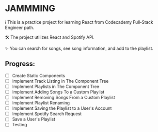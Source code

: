 # JAMMMING
ℹ️ This is a practice project for learning React from Codecademy Full-Stack Engineer path.

🛠 The project utilizes React and Spotify API.

✨ You can search for songs, see song information, and add to the playlist.

## Progress:

  - [ ] Create Static Components
  - [ ] Implement Track Listing in The Component Tree
  - [ ] Implement Playlists in The Component Tree
  - [ ] Implement Adding Songs To a Custom Playlist
  - [ ] Implement Removing Songs From a Custom Playlist
  - [ ] Implement Playlist Renaming
  - [ ] Implement Saving the Playlist to a User's Account
  - [ ] Implement Spotify Search Request
  - [ ] Save a User's Playlist
  - [ ] Testing